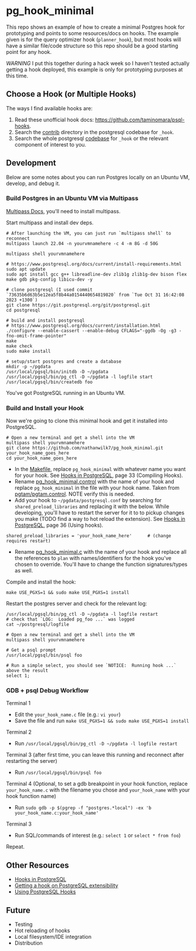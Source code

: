 # pg_hook_minimal

This repo shows an example of how to create a minimal Postgres hook for prototyping and points to some resources/docs on hooks. The example given is for the query optimizer hook (`planner_hook`), but most hooks will have a similar file/code structure so this repo should be a good starting point for any hook.

*WARNING* I put this together during a hack week so I haven't tested actually getting a hook deployed, this example is only for prototyping purposes at this time.

## Choose a Hook (or Multiple Hooks)

The ways I find available hooks are:

1. Read these unofficial hook docs: https://github.com/taminomara/psql-hooks.
2. Search the [contrib](https://github.com/postgres/postgres/tree/master/contrib) directory in the postgresql codebase for `_hook`.
3. Search the whole postgresql [codebase](https://github.com/postgres/postgres/tree/master) for `_hook` or the relevant component of interest to you.

## Development

Below are some notes about you can run Postgres locally on an Ubuntu VM, develop, and debug it.

### Build Postgres in an Ubuntu VM via Multipass

[Multipass Docs](https://multipass.run), you'll need to install multipass.


Start multipass and install dev deps.
```shell
# After launching the VM, you can just run `multipass shell` to reconnect
multipass launch 22.04 -n yourvmnamehere -c 4 -m 8G -d 50G

multipass shell yourvmnamehere

# https://www.postgresql.org/docs/current/install-requirements.html
sudo apt update
sudo apt install gcc g++ libreadline-dev zlib1g zlib1g-dev bison flex make gdb pkg-config libicu-dev -y
```

```shell
# clone postgresql (I used commit `73635b6d63b5e12ea5f8b44a0154440654819820` from `Tue Oct 31 16:42:08 2023 +1300`)
git clone https://git.postgresql.org/git/postgresql.git
cd postgresql
```

```shell
# build and install postgresql
# https://www.postgresql.org/docs/current/installation.html
./configure --enable-cassert --enable-debug CFLAGS="-ggdb -Og -g3 -fno-omit-frame-pointer"
make
make check
sudo make install

# setup/start postgres and create a database
mkdir -p ~/pgdata
/usr/local/pgsql/bin/initdb -D ~/pgdata
/usr/local/pgsql/bin/pg_ctl -D ~/pgdata -l logfile start
/usr/local/pgsql/bin/createdb foo
```

You've got PostgreSQL running in an Ubuntu VM.

### Build and Install your Hook

Now we're going to clone this minimal hook and get it installed into PostgreSQL.

```
# Open a new terminal and get a shell into the VM
multipass shell yourvmnamehere
git clone https://github.com/nathanwilk7/pg_hook_minimal.git your_hook_name_goes_here
cd your_hook_name_goes_here
```

- In the [Makefile](Makefile), replace `pg_hook_minimal` with whatever name you want for your hook. See [Hooks in PostgreSQL](https://wiki.postgresql.org/images/e/e3/Hooks_in_postgresql.pdf), page 33 (Compiling Hooks).
- Rename [pg_hook_minimal.control](pg_hook_minimal.control) with the name of your hook and replace `pg_hook_minimal` in the file with your hook name. Taken from [pgtam/pgtam.control](https://github.com/eatonphil/pgtam/blob/main/pgtam.control). NOTE verify this is needed.
- Add your hook to `~/pgdata/postgresql.conf` by searching for `shared_preload_libraries` and replacing it with the below. While developing, you'll have to restart the server for it to to pickup changes you make (TODO find a way to hot reload the extension). See [Hooks in PostgreSQL](https://wiki.postgresql.org/images/e/e3/Hooks_in_postgresql.pdf), page 36 (Using hooks).
```
shared_preload_libraries = 'your_hook_name_here'      # (change requires restart)
```
- Rename [pg_hook_minimal.c](pg_hook_minimal.c) with the name of your hook and replace all the references to `plan` with names/identifiers for the hook you've chosen to override. You'll have to change the function signatures/types as well.

Compile and install the hook:
```
make USE_PGXS=1 && sudo make USE_PGXS=1 install
```

Restart the postgres server and check for the relevant log:
```
/usr/local/pgsql/bin/pg_ctl -D ~/pgdata -l logfile restart
# check that `LOG:  Loaded pg_foo ...` was logged
cat ~/postgresql/logfile
```

```
# Open a new terminal and get a shell into the VM
multipass shell yourvmnamehere

# Get a psql prompt
/usr/local/pgsql/bin/psql foo

# Run a simple select, you should see `NOTICE:  Running hook ...` above the result
select 1;
```

### GDB + psql Debug Workflow

Terminal 1
- Edit the `your_hook_name.c` file (e.g.: `vi your`)
- Save the file and run `make USE_PGXS=1 && sudo make USE_PGXS=1 install`

Terminal 2
- Run `/usr/local/pgsql/bin/pg_ctl -D ~/pgdata -l logfile restart`

Terminal 3 (after first time, you can leave this running and reconnect after restarting the server)
- Run `/usr/local/pgsql/bin/psql foo`

Terminal 4 (Optional, to set a gdb breakpoint in your hook function, replace `your_hook_name.c` with the filename you chose and `your_hook_name` with your hook function name)
- Run `sudo gdb -p $(pgrep -f "postgres.*local") -ex 'b your_hook_name.c:your_hook_name'`

Terminal 3
- Run SQL/commands of interest (e.g.: `select 1` or `select * from foo`)

Repeat.

## Other Resources

- [Hooks in PostgreSQL](https://wiki.postgresql.org/images/e/e3/Hooks_in_postgresql.pdf)
- [Getting a hook on PostgreSQL extensibility](https://archive.fosdem.org/2021/schedule/event/postgresql_extensibility/attachments/slides/4348/export/events/attachments/postgresql_extensibility/slides/4348/fosdem21_postgres_extensibility.pdf)
- [Using PostgreSQL Hooks](https://www.endpointdev.com/blog/2010/05/using-postgresql-hooks/)

## Future

- Testing
- Hot reloading of hooks
- Local filesystem/IDE integration
- Distribution